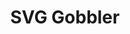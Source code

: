 ---
layout: post.njk
title: "SVG Gobbler"
summary: "A set of SVG utilities available as a browser extension. Lets you quickly copy SVGs on a page with lots of options."
thumb: "https://cdn.publer.io/uploads/photos/mini_magick20210801-30260-1qltfb4.png"
links:
  - website: "https://go.raybo.org/5Gc_"
category: shorts
tags:
- external
---